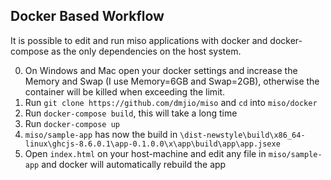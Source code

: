 ## Docker Based Workflow

It is possible to edit and run miso applications with docker and docker-compose as the only dependencies on the host system.

0. On Windows and Mac open your docker settings and increase the Memory and Swap (I use Memory=6GB and Swap=2GB), otherwise the container will be killed when exceeding the limit.
1. Run `git clone https://github.com/dmjio/miso` and `cd` into `miso/docker`
1. Run `docker-compose build`, this will take a long time
1. Run `docker-compose up`
1. `miso/sample-app` has now the build in `\dist-newstyle\build\x86_64-linux\ghcjs-8.6.0.1\app-0.1.0.0\x\app\build\app\app.jsexe`
1. Open `index.html` on your host-machine and edit any file in `miso/sample-app` and docker will automatically rebuild the app

